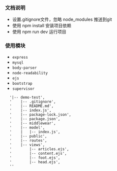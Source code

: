 ### 文档说明
- 设置.gitignore文件，忽略 node_modules 推送到git
- 使用 npm install 安装项目依赖
- 使用 npm run dev 运行项目

### 使用模块
- `express` 
-  `mysql`
-  `body-parser`
-  `node-readability`
-  `ejs`
-  `bootstrap`
-  `supervisor`

```
  '|-- demo-test',
  '    |-- .gitignore',
  '    |-- README.md',
  '    |-- index.js',
  '    |-- package-lock.json',
  '    |-- package.json',
  '    |-- middlewear',
  '    |-- model',
  '    |   |-- index.js',
  '    |-- public',
  '    |-- routes',
  '    |-- views',
  '        |-- articles.ejs',
  '        |-- content.ejs',
  '        |-- foot.ejs',
  '        |-- head.ejs',
  ''
  ```

